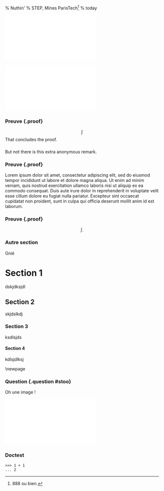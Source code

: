 % Nuthin'
% STEP, Mines ParisTech[^note]
% today

[^note]: 888 ou bien.

![Un exemple de dessin TikZ](images/tikz-picture.tex)

![Une image conçue en Python (Matplotlib)](images/low-pass.py)

### Preuve {.proof}
$$
\int
$$
That concludes the proof.

###

But not there is this extra anonymous remark.

### Preuve {.proof}

Lorem ipsum dolor sit amet, consectetur adipiscing elit, sed do eiusmod tempor incididunt ut labore et dolore magna aliqua. Ut enim ad minim veniam, quis nostrud exercitation ullamco laboris nisi ut aliquip ex ea commodo consequat. Duis aute irure dolor in reprehenderit in voluptate velit esse cillum dolore eu fugiat nulla pariatur. Excepteur sint occaecat cupidatat non proident, sunt in culpa qui officia deserunt mollit anim id est laborum.

### Preuve {.proof}
$$
\int.
$$

### Autre section

Gnié

# Section 1

dskjdksjdl

## Section 2

skjdslkdj

### Section 3

ksdlsjds

#### Section 4

kdlsjdlksj

\newpage 

### Question {.question #stoo}

Oh une image !

![Un exemple de dessin TikZ](images/tikz-picture.tex)

### Doctest

    >>> 1 + 1
    ... 2


